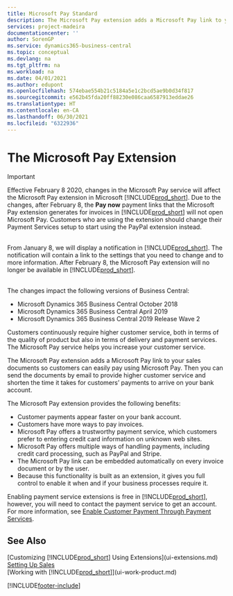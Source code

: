 ```yaml
---
title: Microsoft Pay Standard
description: The Microsoft Pay extension adds a Microsoft Pay link to your sales documents so customers can easily pay using Microsoft Pay.
services: project-madeira
documentationcenter: ''
author: SorenGP
ms.service: dynamics365-business-central
ms.topic: conceptual
ms.devlang: na
ms.tgt_pltfrm: na
ms.workload: na
ms.date: 04/01/2021
ms.author: edupont
ms.openlocfilehash: 574ebae554b21c5184a5e1c2bcd5ae9b0d34f817
ms.sourcegitcommit: e562b45fda20ff88230e086caa6587913eddae26
ms.translationtype: HT
ms.contentlocale: en-CA
ms.lasthandoff: 06/30/2021
ms.locfileid: "6322936"
---
```

# <a name="the-microsoft-pay-extension"></a>The Microsoft Pay Extension

> [!IMPORTANT]
> Effective February 8 2020, changes in the Microsoft Pay service will affect the Microsoft Pay extension in Microsoft [!INCLUDE[prod_short](includes/prod_long.md)]. Due to the changes, after February 8, the **Pay now** payment links that the Microsoft Pay extension generates for invoices in [!INCLUDE[prod_short](includes/prod_short.md)] will not open Microsoft Pay. Customers who are using the extension should change their Payment Services setup to start using the PayPal extension instead.<br /></br>
>
> From January 8, we will display a notification in [!INCLUDE[prod_short](includes/prod_short.md)]. The notification will contain a link to the settings that you need to change and to more information. After February 8, the Microsoft Pay extension will no longer be available in [!INCLUDE[prod_short](includes/prod_short.md)].<br /></br>
>
> The changes impact the following versions of Business Central:
> - Microsoft Dynamics 365 Business Central October 2018
> - Microsoft Dynamics 365 Business Central April 2019
> - Microsoft Dynamics 365 Business Central 2019 Release Wave 2

Customers continuously require higher customer service, both in terms of the quality of product but also in terms of delivery and payment services. The Microsoft Pay service helps you increase your customer service.

The Microsoft Pay extension adds a Microsoft Pay link to your sales documents so customers can easily pay using Microsoft Pay. Then you can send the documents by email to provide higher customer service and shorten the time it takes for customers’ payments to arrive on your bank account.

The Microsoft Pay extension provides the following benefits:
- Customer payments appear faster on your bank account.
- Customers have more ways to pay invoices.
- Microsoft Pay offers a trustworthy payment service, which customers prefer to entering credit card information on unknown web sites.
- Microsoft Pay offers multiple ways of handling payments, including credit card processing, such as PayPal and Stripe.
- The Microsoft Pay link can be embedded automatically on every invoice document or by the user.
- Because this functionality is built as an extension, it gives you full control to enable it when and if your business processes require it.

Enabling payment service extensions is free in [!INCLUDE[prod_short](includes/prod_short.md)], however, you will need to contact the payment service to get an account. For more information, see [Enable Customer Payment Through Payment Services](sales-how-enable-payment-service-extensions.md).

## <a name="see-also"></a>See Also
[Customizing [!INCLUDE[prod_short](includes/prod_short.md)] Using Extensions](ui-extensions.md)  
[Setting Up Sales](sales-setup-sales.md)  
[Working with [!INCLUDE[prod_short](includes/prod_short.md)]](ui-work-product.md)


[!INCLUDE[footer-include](includes/footer-banner.md)]
